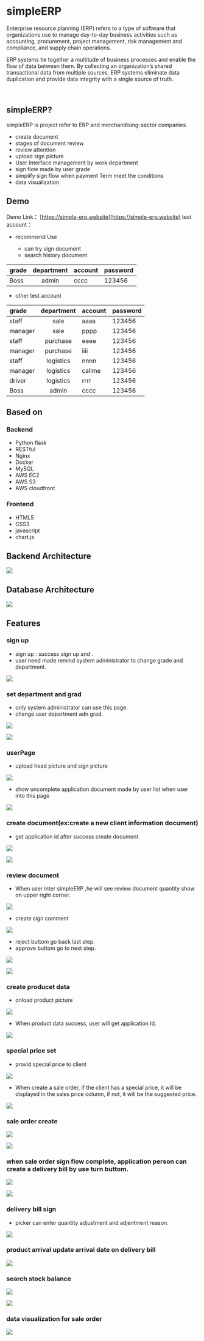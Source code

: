 # simpleERP

Enterprise resource planning (ERP) refers to a type of software that organizations use to manage day-to-day business activities such as accounting, procurement, project management, risk management and compliance, and supply chain operations. 

ERP systems tie together a multitude of business processes and enable the flow of data between them. By collecting an organization’s shared transactional data from multiple sources, ERP systems eliminate data duplication and provide data integrity with a single source of truth.

&emsp;
## simpleERP?

simpleERP is project refer to ERP and merchandising-sector companies.

* create document
* stages of document review
* review attention
* upload sign picture
* User Interface management by work department
* sign flow made by user grade
* simplify sign flow when payment Term meet the conditions
* data visualization


## Demo

Demo Link： [https://simple-erp.website](https://simple-erp.website)
test account：

* recommend Use

    * can try sign document
    * search history document

| grade |   department    | account   | password   |
|:-------- |:---------:| ------ | ------ |
| Boss     |   admin   | cccc   | 123456 |





* other test account


| grade |   department    | account   | password   |
|:-------- |:---------:| ------ | ------ |
| staff    |   sale    | aaaa   | 123456 |
| manager  |   sale    | pppp   | 123456 |
| staff    | purchase  | eeee   | 123456 |
| manager  | purchase  | iiii   | 123456 |
| staff    | logistics | nnnn   | 123456 |
| manager  | logistics | callme | 123456 |
| driver   | logistics | rrrr   | 123456 |
| Boss     |   admin   | cccc   | 123456 |


## Based on
### Backend
* Python flask 
* RESTful
* Nginx
* Docker
* MySQL
* AWS EC2
* AWS S3
* AWS cloudfront


### Frontend
* HTML5
* CSS3
* javascript
* chart.js

## Backend Architecture

![](https://i.imgur.com/BmONUWh.png)

## Database Architecture

![](https://i.imgur.com/ihdxx8M.png)


## Features

### sign up

* sign up : success sign up and .
* user need made remind system administrator to change grade and department.

![](https://i.imgur.com/RsHcXn9.png)


### set department and grad 

* only system administrator can use this page.
* change user department adn grad.

![](https://i.imgur.com/oh5RTsG.png)

![](https://i.imgur.com/21zFiVe.gif)


### userPage

* upload head picture and sign picture

![](https://i.imgur.com/wMHrP7D.png)


* show uncomplete application document made by user list when user into this page

![](https://i.imgur.com/eifLmH7.png)


### create document(ex:create a new client information document)

* get application id after success create document

![](https://i.imgur.com/MMlPzbo.png)

![](https://i.imgur.com/hdQluKm.gif)


### review document

* When user inter simpleERP ,he will see review document quantity show on upper right corner.

![](https://i.imgur.com/CgnJrvF.png)

* create sign comment

![](https://i.imgur.com/Kf84br8.png)

* reject buttom go back last step.
* approve buttom go to next step.

![](https://i.imgur.com/stFHIee.png)

![](https://i.imgur.com/8lLyq1W.gif)


### create producet data

* onload product picture

![](https://i.imgur.com/m9ZXXi7.png)


* When product data success, user will get application Id.

![](https://i.imgur.com/y94c5ZB.png)


### special price set 

* provid special price to client 

![](https://i.imgur.com/3YCt2if.png)



* When create a sale order, if the client has a special price, it will be displayed in the sales price column, if not, it will be the suggested price.

![](https://i.imgur.com/quNr5Df.png)


### sale order create

![](https://i.imgur.com/uQD05L7.png)

![](https://i.imgur.com/i3b0YxN.gif)


### when sale order sign flow complete, application person can create a delivery bill by use turn buttom. 

![](https://i.imgur.com/yHhjysE.png)

![](https://i.imgur.com/gfUCMkx.gif)



### delivery bill sign

* picker can enter quantity adjustment and adjentment reason.

![](https://i.imgur.com/k1YO49z.png)

### product arrival update arrival date on delivery bill

![](https://i.imgur.com/uUK9CC3.png)


### search stock balance

![](https://i.imgur.com/b8mOKpI.png)

![](https://i.imgur.com/IC4bjSr.png)


### data visualization for sale order

![](https://i.imgur.com/G3nLCn8.png)
